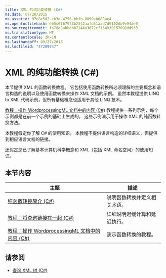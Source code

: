 ```yaml
---
title: XML 的纯功能转换 (C#)
ms.date: 07/20/2015
ms.assetid: 97e8e582-eb3d-4756-bbfb-0899eb688ae4
ms.openlocfilehash: e05c6167973b2342aafd51aad7d9102db9e94ae0
ms.sourcegitcommit: fb78d8abbdb87144a3872cf154930157090dd933
ms.translationtype: HT
ms.contentlocale: zh-CN
ms.lasthandoff: 09/27/2018
ms.locfileid: "47209747"
---
```

# <a name="pure-functional-transformations-of-xml-c"></a>XML 的纯功能转换 (C#)
本节提供 XML 的函数转换教程。 它包括使用函数转换所必须理解的主要概念和语言构造的说明以及使用函数转换来操作 XML 文档的示例。 虽然本教程提供 LINQ to XML 代码示例，但所有基础概念也适用于其他 LINQ 技术。  
  
 [教程：操作 WordprocessingML 文档中的内容 (C#)](../../../../csharp/programming-guide/concepts/linq/tutorial-manipulating-content-in-a-wordprocessingml-document.md) 教程提供一系列示例，每个示例都是在前一个示例的基础上生成的。 这些示例演示用于操作 XML 的纯函数转换方法。  
  
 本教程假定你了解 C# 的使用知识。 本教程不提供语言构造的详细语义，但提供到相应语言文档的链接。  
  
 还假定您已了解基本计算机科学概念和 XML（包括 XML 命名空间）的使用知识。  
  
## <a name="in-this-section"></a>本节内容  
  
|主题|描述|  
|-----------|-----------------|  
|[纯函数转换简介 (C#)](../../../../csharp/programming-guide/concepts/linq/introduction-to-pure-functional-transformations.md)|说明函数转换并定义相关术语。|  
|[教程：将查询链接在一起 (C#)](../../../../csharp/programming-guide/concepts/linq/tutorial-chaining-queries-together.md)|详细说明迟缓计算和延迟执行。|  
|[教程：操作 WordprocessingML 文档中的内容 (C#)](../../../../csharp/programming-guide/concepts/linq/tutorial-manipulating-content-in-a-wordprocessingml-document.md)|演示函数转换的教程。|  
  
## <a name="see-also"></a>请参阅

- [查询 XML 树 (C#)](../../../../csharp/programming-guide/concepts/linq/querying-xml-trees.md)
